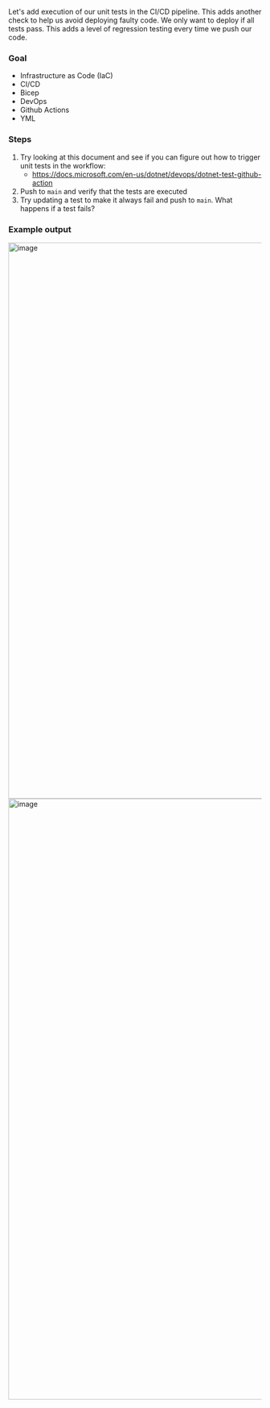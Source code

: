 Let's add execution of our unit tests in the CI/CD pipeline. This adds another check to help us avoid deploying faulty code. We only want to deploy if all tests pass. This adds a level of regression testing every time we push our code.

### Goal
- Infrastructure as Code (IaC)
- CI/CD
- Bicep
- DevOps
- Github Actions
- YML

### Steps
1. Try looking at this document and see if you can figure out how to trigger unit tests in the workflow:
    - https://docs.microsoft.com/en-us/dotnet/devops/dotnet-test-github-action
2. Push to `main` and verify that the tests are executed
3. Try updating a test to make it always fail and push to `main`. What happens if a test fails?

### Example output
<img width="1104" alt="image" src="https://user-images.githubusercontent.com/2921523/151557330-79804f9a-a706-466b-a03d-ff52ce4e0f88.png">

<img width="1193" alt="image" src="https://user-images.githubusercontent.com/2921523/151558258-f1881e95-13b3-4d44-89d1-20ed7da5aaf9.png">
